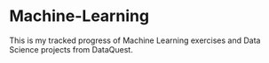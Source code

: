 # Machine-Learning

This is my tracked progress of Machine Learning exercises and Data Science projects from DataQuest.
